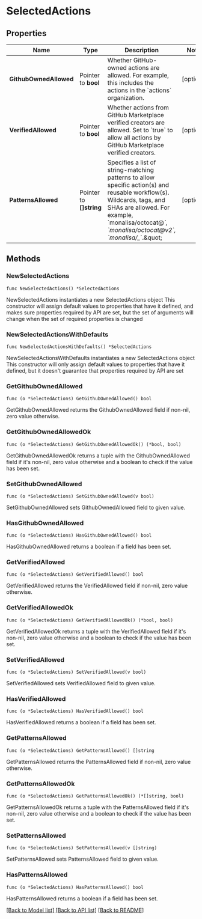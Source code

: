 # SelectedActions

## Properties

Name | Type | Description | Notes
------------ | ------------- | ------------- | -------------
**GithubOwnedAllowed** | Pointer to **bool** | Whether GitHub-owned actions are allowed. For example, this includes the actions in the &#x60;actions&#x60; organization. | [optional] 
**VerifiedAllowed** | Pointer to **bool** | Whether actions from GitHub Marketplace verified creators are allowed. Set to &#x60;true&#x60; to allow all actions by GitHub Marketplace verified creators. | [optional] 
**PatternsAllowed** | Pointer to **[]string** | Specifies a list of string-matching patterns to allow specific action(s) and reusable workflow(s). Wildcards, tags, and SHAs are allowed. For example, &#x60;monalisa/octocat@*&#x60;, &#x60;monalisa/octocat@v2&#x60;, &#x60;monalisa/_*&#x60;.\&quot; | [optional] 

## Methods

### NewSelectedActions

`func NewSelectedActions() *SelectedActions`

NewSelectedActions instantiates a new SelectedActions object
This constructor will assign default values to properties that have it defined,
and makes sure properties required by API are set, but the set of arguments
will change when the set of required properties is changed

### NewSelectedActionsWithDefaults

`func NewSelectedActionsWithDefaults() *SelectedActions`

NewSelectedActionsWithDefaults instantiates a new SelectedActions object
This constructor will only assign default values to properties that have it defined,
but it doesn't guarantee that properties required by API are set

### GetGithubOwnedAllowed

`func (o *SelectedActions) GetGithubOwnedAllowed() bool`

GetGithubOwnedAllowed returns the GithubOwnedAllowed field if non-nil, zero value otherwise.

### GetGithubOwnedAllowedOk

`func (o *SelectedActions) GetGithubOwnedAllowedOk() (*bool, bool)`

GetGithubOwnedAllowedOk returns a tuple with the GithubOwnedAllowed field if it's non-nil, zero value otherwise
and a boolean to check if the value has been set.

### SetGithubOwnedAllowed

`func (o *SelectedActions) SetGithubOwnedAllowed(v bool)`

SetGithubOwnedAllowed sets GithubOwnedAllowed field to given value.

### HasGithubOwnedAllowed

`func (o *SelectedActions) HasGithubOwnedAllowed() bool`

HasGithubOwnedAllowed returns a boolean if a field has been set.

### GetVerifiedAllowed

`func (o *SelectedActions) GetVerifiedAllowed() bool`

GetVerifiedAllowed returns the VerifiedAllowed field if non-nil, zero value otherwise.

### GetVerifiedAllowedOk

`func (o *SelectedActions) GetVerifiedAllowedOk() (*bool, bool)`

GetVerifiedAllowedOk returns a tuple with the VerifiedAllowed field if it's non-nil, zero value otherwise
and a boolean to check if the value has been set.

### SetVerifiedAllowed

`func (o *SelectedActions) SetVerifiedAllowed(v bool)`

SetVerifiedAllowed sets VerifiedAllowed field to given value.

### HasVerifiedAllowed

`func (o *SelectedActions) HasVerifiedAllowed() bool`

HasVerifiedAllowed returns a boolean if a field has been set.

### GetPatternsAllowed

`func (o *SelectedActions) GetPatternsAllowed() []string`

GetPatternsAllowed returns the PatternsAllowed field if non-nil, zero value otherwise.

### GetPatternsAllowedOk

`func (o *SelectedActions) GetPatternsAllowedOk() (*[]string, bool)`

GetPatternsAllowedOk returns a tuple with the PatternsAllowed field if it's non-nil, zero value otherwise
and a boolean to check if the value has been set.

### SetPatternsAllowed

`func (o *SelectedActions) SetPatternsAllowed(v []string)`

SetPatternsAllowed sets PatternsAllowed field to given value.

### HasPatternsAllowed

`func (o *SelectedActions) HasPatternsAllowed() bool`

HasPatternsAllowed returns a boolean if a field has been set.


[[Back to Model list]](../README.md#documentation-for-models) [[Back to API list]](../README.md#documentation-for-api-endpoints) [[Back to README]](../README.md)


